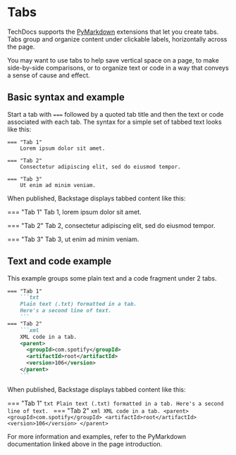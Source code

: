 # Tabs

TechDocs supports the [PyMarkdown](https://facelessuser.github.io/pymdown-extensions/extensions/tabbed/) extensions that let you create tabs. Tabs group and organize content under clickable labels, horizontally across the page.

You may want to use tabs to help save vertical space on a page, to make side-by-side comparisons, or to organize text or code in a way that conveys a sense of cause and effect.

## Basic syntax and example

Start a tab with `===` followed by a quoted tab title and then the text or code associated with each tab. The syntax for a simple set of tabbed text looks like this:

```
=== "Tab 1"
    Lorem ipsum dolor sit amet.

=== "Tab 2"
    Consectetur adipiscing elit, sed do eiusmod tempor.

=== "Tab 3"
    Ut enim ad minim veniam.
```

When published, Backstage displays tabbed content like this:

=== "Tab 1"
    Tab 1, lorem ipsum dolor sit amet.

=== "Tab 2"
    Tab 2, consectetur adipiscing elit, sed do eiusmod tempor.

=== "Tab 3"
    Tab 3, ut enim ad minim veniam.


## Text and code example

This example groups some plain text and a code fragment under 2 tabs.

```markdown
=== "Tab 1"
    ```txt
    Plain text (.txt) formatted in a tab.
    Here's a second line of text.
    ```
=== "Tab 2"
    ```xml
    XML code in a tab.
    <parent>
      <groupId>com.spotify</groupId>
      <artifactId>root</artifactId>
      <version>106</version>
    </parent>
    ```
```

When published, Backstage displays tabbed content like this:

=== "Tab 1"
    ```txt
    Plain text (.txt) formatted in a tab.
    Here's a second line of text.
    ```
=== "Tab 2"
    ```xml
    XML code in a tab.
    <parent>
      <groupId>com.spotify</groupId>
      <artifactId>root</artifactId>
      <version>106</version>
    </parent>
    ```

For more information and examples, refer to the PyMarkdown documentation linked above in the page introduction.
